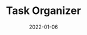 ---
layout: default
short-title: Task Organizer
title: Task Organizer
modal-id: 5
date: 2022-01-06
img: Task_Organizer.png
alt: image-alt
icon: fa-tasks
project-date: Fall 2021
github-link: https://github.com/Bennett-Wendorf/SQL-Project
project-link: https://tasks.bennettwendorf.dev/
description: This is a simple gemetic algorithm that finds a predefined string. It serves as an example and an excercise on how to build a very simple genetic algorithm. 
---